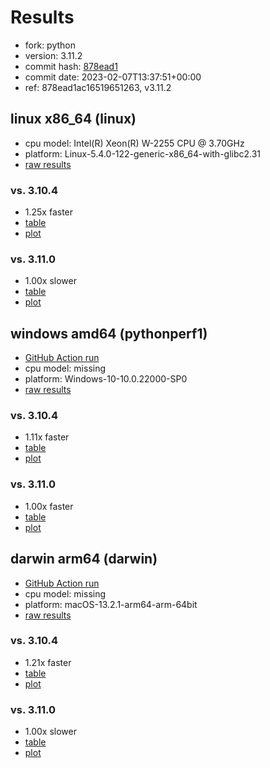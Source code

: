 # Results

- fork: python
- version: 3.11.2
- commit hash: [878ead1](https://github.com/python/cpython/commit/878ead1)
- commit date: 2023-02-07T13:37:51+00:00
- ref: 878ead1ac16519651263, v3.11.2

## linux x86_64 (linux)

- cpu model: Intel(R) Xeon(R) W-2255 CPU @ 3.70GHz
- platform: Linux-5.4.0-122-generic-x86_64-with-glibc2.31
- [raw results](bm-20230207-linux-x86_64-python-v3.11.2-3.11.2-878ead1.json)

### vs. 3.10.4

- 1.25x faster
- [table](bm-20230207-linux-x86_64-python-v3.11.2-3.11.2-878ead1-vs-3.10.4.md)
- [plot](bm-20230207-linux-x86_64-python-v3.11.2-3.11.2-878ead1-vs-3.10.4.png)

### vs. 3.11.0

- 1.00x slower
- [table](bm-20230207-linux-x86_64-python-v3.11.2-3.11.2-878ead1-vs-3.11.0.md)
- [plot](bm-20230207-linux-x86_64-python-v3.11.2-3.11.2-878ead1-vs-3.11.0.png)

## windows amd64 (pythonperf1)

- [GitHub Action run](https://github.com/faster-cpython/benchmarking/actions/runs/4483411696)
- cpu model: missing
- platform: Windows-10-10.0.22000-SP0
- [raw results](bm-20230207-pythonperf1-amd64-python-878ead1ac16519651263-3.11.2-878ead1.json)

### vs. 3.10.4

- 1.11x faster
- [table](bm-20230207-pythonperf1-amd64-python-878ead1ac16519651263-3.11.2-878ead1-vs-3.10.4.md)
- [plot](bm-20230207-pythonperf1-amd64-python-878ead1ac16519651263-3.11.2-878ead1-vs-3.10.4.png)

### vs. 3.11.0

- 1.00x faster
- [table](bm-20230207-pythonperf1-amd64-python-878ead1ac16519651263-3.11.2-878ead1-vs-3.11.0.md)
- [plot](bm-20230207-pythonperf1-amd64-python-878ead1ac16519651263-3.11.2-878ead1-vs-3.11.0.png)

## darwin arm64 (darwin)

- [GitHub Action run](https://github.com/faster-cpython/benchmarking/actions/runs/4494505838)
- cpu model: missing
- platform: macOS-13.2.1-arm64-arm-64bit
- [raw results](bm-20230207-darwin-arm64-python-878ead1ac16519651263-3.11.2-878ead1.json)

### vs. 3.10.4

- 1.21x faster
- [table](bm-20230207-darwin-arm64-python-878ead1ac16519651263-3.11.2-878ead1-vs-3.10.4.md)
- [plot](bm-20230207-darwin-arm64-python-878ead1ac16519651263-3.11.2-878ead1-vs-3.10.4.png)

### vs. 3.11.0

- 1.00x slower
- [table](bm-20230207-darwin-arm64-python-878ead1ac16519651263-3.11.2-878ead1-vs-3.11.0.md)
- [plot](bm-20230207-darwin-arm64-python-878ead1ac16519651263-3.11.2-878ead1-vs-3.11.0.png)

